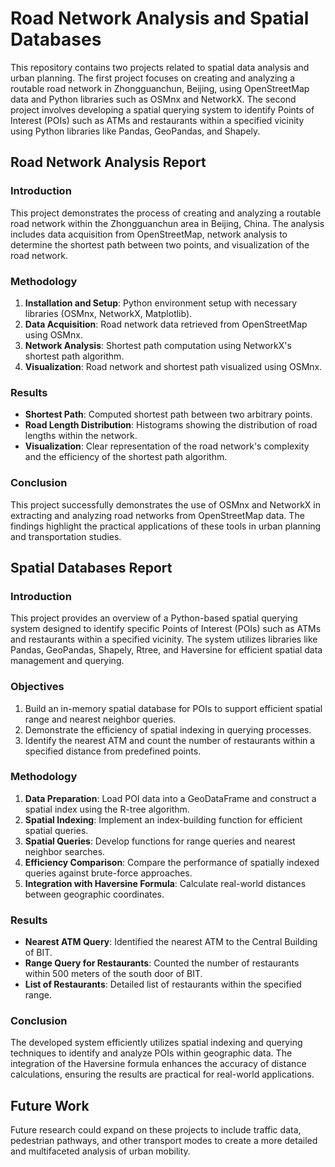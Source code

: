 # Road Network Analysis and Spatial Databases

This repository contains two projects related to spatial data analysis and urban planning. The first project focuses on creating and analyzing a routable road network in Zhongguanchun, Beijing, using OpenStreetMap data and Python libraries such as OSMnx and NetworkX. The second project involves developing a spatial querying system to identify Points of Interest (POIs) such as ATMs and restaurants within a specified vicinity using Python libraries like Pandas, GeoPandas, and Shapely.

## Road Network Analysis Report

### Introduction
This project demonstrates the process of creating and analyzing a routable road network within the Zhongguanchun area in Beijing, China. The analysis includes data acquisition from OpenStreetMap, network analysis to determine the shortest path between two points, and visualization of the road network.

### Methodology
1. **Installation and Setup**: Python environment setup with necessary libraries (OSMnx, NetworkX, Matplotlib).
2. **Data Acquisition**: Road network data retrieved from OpenStreetMap using OSMnx.
3. **Network Analysis**: Shortest path computation using NetworkX's shortest path algorithm.
4. **Visualization**: Road network and shortest path visualized using OSMnx.

### Results
- **Shortest Path**: Computed shortest path between two arbitrary points.
- **Road Length Distribution**: Histograms showing the distribution of road lengths within the network.
- **Visualization**: Clear representation of the road network's complexity and the efficiency of the shortest path algorithm.

### Conclusion
This project successfully demonstrates the use of OSMnx and NetworkX in extracting and analyzing road networks from OpenStreetMap data. The findings highlight the practical applications of these tools in urban planning and transportation studies.

## Spatial Databases Report

### Introduction
This project provides an overview of a Python-based spatial querying system designed to identify specific Points of Interest (POIs) such as ATMs and restaurants within a specified vicinity. The system utilizes libraries like Pandas, GeoPandas, Shapely, Rtree, and Haversine for efficient spatial data management and querying.

### Objectives
1. Build an in-memory spatial database for POIs to support efficient spatial range and nearest neighbor queries.
2. Demonstrate the efficiency of spatial indexing in querying processes.
3. Identify the nearest ATM and count the number of restaurants within a specified distance from predefined points.

### Methodology
1. **Data Preparation**: Load POI data into a GeoDataFrame and construct a spatial index using the R-tree algorithm.
2. **Spatial Indexing**: Implement an index-building function for efficient spatial queries.
3. **Spatial Queries**: Develop functions for range queries and nearest neighbor searches.
4. **Efficiency Comparison**: Compare the performance of spatially indexed queries against brute-force approaches.
5. **Integration with Haversine Formula**: Calculate real-world distances between geographic coordinates.

### Results
- **Nearest ATM Query**: Identified the nearest ATM to the Central Building of BIT.
- **Range Query for Restaurants**: Counted the number of restaurants within 500 meters of the south door of BIT.
- **List of Restaurants**: Detailed list of restaurants within the specified range.

### Conclusion
The developed system efficiently utilizes spatial indexing and querying techniques to identify and analyze POIs within geographic data. The integration of the Haversine formula enhances the accuracy of distance calculations, ensuring the results are practical for real-world applications.

## Future Work
Future research could expand on these projects to include traffic data, pedestrian pathways, and other transport modes to create a more detailed and multifaceted analysis of urban mobility.
